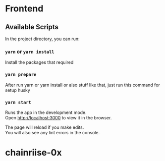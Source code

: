 # Frontend

## Available Scripts

In the project directory, you can run:

### `yarn` or `yarn install`

Install the packages that required

### `yarn prepare`

After run yarn or yarn install or also stuff like that, just run this command for setup husky

### `yarn start`

Runs the app in the development mode.\
Open [http://localhost:3000](http://localhost:3000) to view it in the browser.

The page will reload if you make edits.\
You will also see any lint errors in the console.
# chainriise-0x
